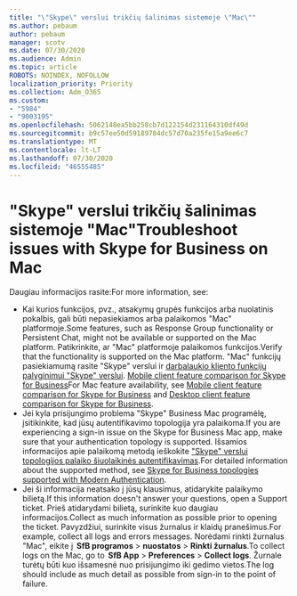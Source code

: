 ```yaml
---
title: "\"Skype\" verslui trikčių šalinimas sistemoje \"Mac\""
ms.author: pebaum
author: pebaum
manager: scotv
ms.date: 07/30/2020
ms.audience: Admin
ms.topic: article
ROBOTS: NOINDEX, NOFOLLOW
localization_priority: Priority
ms.collection: Adm_O365
ms.custom:
- "5984"
- "9003195"
ms.openlocfilehash: 5062148ea5bb258cb7d122154d231164310df49d
ms.sourcegitcommit: b9c57ee50d59189784dc57d70a235fe15a9ee6c7
ms.translationtype: MT
ms.contentlocale: lt-LT
ms.lasthandoff: 07/30/2020
ms.locfileid: "46555485"
---
```

# <a name="troubleshoot-issues-with-skype-for-business-on-mac"></a><span data-ttu-id="7af85-102">"Skype" verslui trikčių šalinimas sistemoje "Mac"</span><span class="sxs-lookup"><span data-stu-id="7af85-102">Troubleshoot issues with Skype for Business on Mac</span></span>

<span data-ttu-id="7af85-103">Daugiau informacijos rasite:</span><span class="sxs-lookup"><span data-stu-id="7af85-103">For more information, see:</span></span> 

- <span data-ttu-id="7af85-104">Kai kurios funkcijos, pvz., atsakymų grupės funkcijos arba nuolatinis pokalbis, gali būti nepasiekiamos arba palaikomos "Mac" platformoje.</span><span class="sxs-lookup"><span data-stu-id="7af85-104">Some features, such as Response Group functionality or Persistent Chat, might not be available or supported on the Mac platform.</span></span> <span data-ttu-id="7af85-105">Patikrinkite, ar "Mac" platformoje palaikomos funkcijos.</span><span class="sxs-lookup"><span data-stu-id="7af85-105">Verify that the functionality is supported on the Mac platform.</span></span> <span data-ttu-id="7af85-106">"Mac" funkcijų pasiekiamumą rasite "Skype" verslui ir [darbalaukio kliento funkcijų palyginimui "Skype" verslui](https://docs.microsoft.com/skypeforbusiness/plan-your-deployment/clients-and-devices/desktop-feature-comparison). [Mobile client feature comparison for Skype for Business](https://technet.microsoft.com/library/Dn951412.aspx)</span><span class="sxs-lookup"><span data-stu-id="7af85-106">For Mac feature availability, see [Mobile client feature comparison for Skype for Business](https://technet.microsoft.com/library/Dn951412.aspx) and [Desktop client feature comparison for Skype for Business](https://docs.microsoft.com/skypeforbusiness/plan-your-deployment/clients-and-devices/desktop-feature-comparison).</span></span>
- <span data-ttu-id="7af85-107">Jei kyla prisijungimo problema "Skype" Business Mac programėlę, įsitikinkite, kad jūsų autentifikavimo topologija yra palaikoma.</span><span class="sxs-lookup"><span data-stu-id="7af85-107">If you are experiencing a sign-in issue on the Skype for Business Mac app, make sure that your authentication topology is supported.</span></span> <span data-ttu-id="7af85-108">Išsamios informacijos apie palaikomą metodą ieškokite ["Skype" verslui topologijos palaiko šiuolaikinės autentifikavimas](https://docs.microsoft.com/skypeforbusiness/plan-your-deployment/modern-authentication/topologies-supported).</span><span class="sxs-lookup"><span data-stu-id="7af85-108">For detailed information about the supported method, see [Skype for Business topologies supported with Modern Authentication](https://docs.microsoft.com/skypeforbusiness/plan-your-deployment/modern-authentication/topologies-supported).</span></span>  
- <span data-ttu-id="7af85-109">Jei ši informacija neatsako į jūsų klausimus, atidarykite palaikymo bilietą.</span><span class="sxs-lookup"><span data-stu-id="7af85-109">If this information doesn't answer your questions, open a Support ticket.</span></span> <span data-ttu-id="7af85-110">Prieš atidarydami bilietą, surinkite kuo daugiau informacijos.</span><span class="sxs-lookup"><span data-stu-id="7af85-110">Collect as much information as possible prior to opening the ticket.</span></span> <span data-ttu-id="7af85-111">Pavyzdžiui, surinkite visus žurnalus ir klaidų pranešimus.</span><span class="sxs-lookup"><span data-stu-id="7af85-111">For example, collect all logs and errors messages.</span></span> <span data-ttu-id="7af85-112">Norėdami rinkti žurnalus "Mac", eikite į  **SfB programos**  >  **nuostatos**  >  **Rinkti žurnalus**.</span><span class="sxs-lookup"><span data-stu-id="7af85-112">To collect logs on the Mac, go to  **SfB App** > **Preferences** > **Collect logs**.</span></span>  <span data-ttu-id="7af85-113">Žurnale turėtų būti kuo išsamesnė nuo prisijungimo iki gedimo vietos.</span><span class="sxs-lookup"><span data-stu-id="7af85-113">The log should include as much detail as possible from sign-in to the point of failure.</span></span>